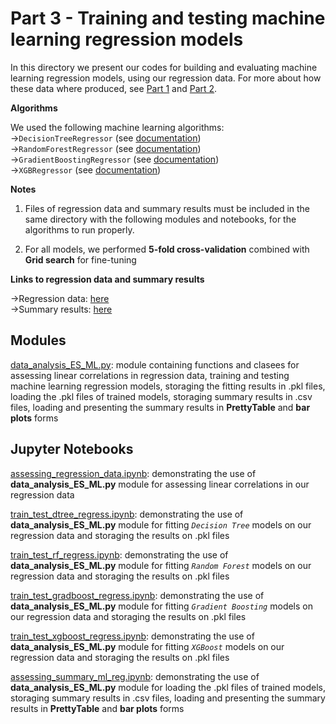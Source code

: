 # Part 3 - Training and testing machine learning regression models

In this directory we present our codes for building and evaluating machine learning regression models, using our regression data. For more about how these data where produced, see [Part 1](https://github.com/istergak/MSc-Computational-Physics-AUTH/tree/main/Thesis%20-%20ML%20and%20ANNs%20regression%20models%20for%20Exotic%20Star's%20EOSs/Part%201%20-%20Solving%20the%20TOV%20equations%20for%20Hadronic%20and%20Quark%20Stars) and [Part 2](https://github.com/istergak/MSc-Computational-Physics-AUTH/tree/main/Thesis%20-%20ML%20and%20ANNs%20regression%20models%20for%20Exotic%20Star's%20EOSs/Part%202%20-%20Handling%20the%20TOV%20equations%20solution%20data%20for%20Exotic%20Stars).

**Algorithms**

We used the following machine learning algorithms:<br>
->`DecisionTreeRegressor` (see [documentation](https://scikit-learn.org/stable/modules/generated/sklearn.tree.DecisionTreeRegressor.html))<br>
->`RandomForestRegressor` (see [documentation](https://scikit-learn.org/stable/modules/generated/sklearn.ensemble.RandomForestRegressor.html))<br>
->`GradientBoostingRegressor` (see [documentation](https://scikit-learn.org/stable/modules/generated/sklearn.ensemble.GradientBoostingRegressor.html))<br>
->`XGBRegressor` (see [documentation](https://xgboost.readthedocs.io/en/stable/parameter.html))

**Notes**

1. Files of regression data and summary results must be included in the same directory with the following modules and notebooks, for the algorithms to run properly.

2. For all models, we performed **5-fold cross-validation** combined with **Grid search** for fine-tuning

**Links to regression data and summary results**

->Regression data: [here](https://drive.google.com/drive/folders/1eFYPW1juSy4aSwTBDs-ye0ToogRbSJfv)<br>
->Summary results: [here](https://drive.google.com/drive/folders/1bNaBKrXdxmViiz2ZDXu0dWDxsOv0pNsL)

## Modules

[data_analysis_ES_ML.py](https://github.com/istergak/MSc-Computational-Physics-AUTH/blob/main/Thesis%20-%20ML%20and%20ANNs%20regression%20models%20for%20Exotic%20Star's%20EOSs/Part%203%20-%20Training%20and%20testing%20ML%20regression%20algorithms/data_analysis_ES_ML.py): module containing functions and clasees for assessing linear correlations in regression data, training and testing machine learning regression models, storaging the fitting results in .pkl files, loading the .pkl files of trained models, storaging summary results in .csv files, loading and presenting the summary results in **PrettyTable** and **bar plots** forms

## Jupyter Notebooks

[assessing_regression_data.ipynb](https://github.com/istergak/MSc-Computational-Physics-AUTH/blob/main/Thesis%20-%20ML%20and%20ANNs%20regression%20models%20for%20Exotic%20Star's%20EOSs/Part%203%20-%20Training%20and%20testing%20ML%20regression%20algorithms/assessing_regression_data.ipynb): demonstrating the use of **data_analysis_ES_ML.py** module for assessing linear correlations in our regression data

[train_test_dtree_regress.ipynb](https://github.com/istergak/MSc-Computational-Physics-AUTH/blob/main/Thesis%20-%20ML%20and%20ANNs%20regression%20models%20for%20Exotic%20Star's%20EOSs/Part%203%20-%20Training%20and%20testing%20ML%20regression%20algorithms/train_test_dtree_regress.ipynb): demonstrating the use of **data_analysis_ES_ML.py** module for fitting *`Decision Tree`* models on our regression data and storaging the results on .pkl files

[train_test_rf_regress.ipynb](https://github.com/istergak/MSc-Computational-Physics-AUTH/blob/main/Thesis%20-%20ML%20and%20ANNs%20regression%20models%20for%20Exotic%20Star's%20EOSs/Part%203%20-%20Training%20and%20testing%20ML%20regression%20algorithms/train_test_rf_regress.ipynb): demonstrating the use of **data_analysis_ES_ML.py** module for fitting *`Random Forest`* models on our regression data and storaging the results on .pkl files

[train_test_gradboost_regress.ipynb](https://github.com/istergak/MSc-Computational-Physics-AUTH/blob/main/Thesis%20-%20ML%20and%20ANNs%20regression%20models%20for%20Exotic%20Star's%20EOSs/Part%203%20-%20Training%20and%20testing%20ML%20regression%20algorithms/train_test_gradboost_regress.ipynb): demonstrating the use of **data_analysis_ES_ML.py** module for fitting *`Gradient Boosting`* models on our regression data and storaging the results on .pkl files

[train_test_xgboost_regress.ipynb](https://github.com/istergak/MSc-Computational-Physics-AUTH/blob/main/Thesis%20-%20ML%20and%20ANNs%20regression%20models%20for%20Exotic%20Star's%20EOSs/Part%203%20-%20Training%20and%20testing%20ML%20regression%20algorithms/train_test_xgboost_regress.ipynb): demonstrating the use of **data_analysis_ES_ML.py** module for fitting *`XGBoost`* models on our regression data and storaging the results on .pkl files

[assessing_summary_ml_reg.ipynb](https://github.com/istergak/MSc-Computational-Physics-AUTH/blob/main/Thesis%20-%20ML%20and%20ANNs%20regression%20models%20for%20Exotic%20Star's%20EOSs/Part%203%20-%20Training%20and%20testing%20ML%20regression%20algorithms/assessing_summary_ml_reg.ipynb): demonstrating the use of **data_analysis_ES_ML.py** module for loading the .pkl files of trained models, storaging summary results in .csv files, loading and presenting the summary results in **PrettyTable** and **bar plots** forms
